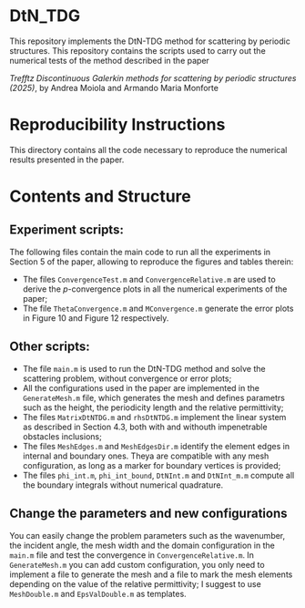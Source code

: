 # DtN_TDG
This repository implements the DtN-TDG method for scattering by periodic structures. This repository contains the scripts used to carry out the numerical tests of the method described in the paper

_Trefftz Discontinuous Galerkin methods for scattering by periodic structures (2025)_, by Andrea Moiola and Armando Maria Monforte

# Reproducibility Instructions
This directory contains all the code necessary to reproduce the numerical results presented in the paper.

# Contents and Structure

Experiment scripts:
-
The following files contain the main code to run all the experiments in Section 5 of the paper, allowing to reproduce the figures and tables therein:
* The files `ConvergenceTest.m` and `ConvergenceRelative.m` are used to derive the _p_-convergence plots in all the numerical experiments of the paper;
* The file `ThetaConvergence.m` and `MConvergence.m` generate the error plots in Figure 10 and Figure 12 respectively.

Other scripts:
-
* The file `main.m` is used to run the DtN-TDG method and solve the scattering problem, without convergence or error plots; 
* All the configurations used in the paper are implemented in the `GenerateMesh.m` file, which generates the mesh and defines parametrs such as the height, the periodicity length and the relative permittivity;
* The files `MatrixDtNTDG.m` and `rhsDtNTDG.m` implement the linear system as described in Section 4.3, both with and withouth impenetrable obstacles inclusions;
* The files `MeshEdges.m` and `MeshEdgesDir.m` identify the element edges in internal and boundary ones. Theya are compatible with any mesh configuration, as long as a marker for boundary vertices is provided;
* The files `phi_int.m`, `phi_int_bound`, `DtNInt.m` and `DtNInt_m.m` compute all the boundary integrals without numerical quadrature.

Change the parameters and new configurations
-
You can easily change the problem parameters such as the wavenumber, the incident angle, the mesh width and the domain configuration in the `main.m` file and test the convergence in `ConvergenceRelative.m`. In `GenerateMesh.m` you can add custom configuration, you only need to implement a file to generate the mesh and a file to mark the mesh elements depending on the value of the relative permittivity; I suggest to use `MeshDouble.m` and `EpsValDouble.m` as templates.

